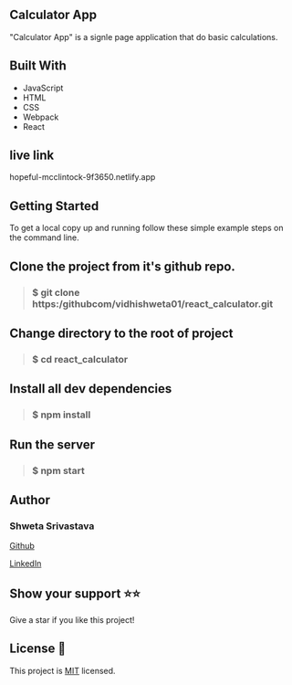 ## Calculator App
"Calculator App" is a signle page application that do basic calculations.

## Built With
- JavaScript
- HTML
- CSS
- Webpack
- React

## live link
hopeful-mcclintock-9f3650.netlify.app

## Getting Started
To get a local copy up and running follow these simple example steps on the command line.

## Clone the project from it's github repo.

> ### $ git clone https:/githubcom/vidhishweta01/react_calculator.git 
  
## Change directory to the root of project

> ### $ cd react_calculator
  
## Install all dev dependencies

> ###  $ npm install


## Run the server

> ### $ npm start 

## Author

### Shweta Srivastava

[Github](https://github.com/vidhishweta01)

[LinkedIn](http://linkedin.com/in/shweta-s-15a57070)

## Show your support ⭐️⭐️

Give a star if you like this project!

## License 📝

This project is [MIT](https://www.mit.edu/~amini/LICENSE.md) licensed.


